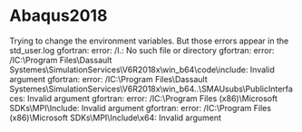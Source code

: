 # Abaqus2018
Trying to change the environment variables. But those errors appear in the std_user.log
gfortran: error: /I.: No such file or directory
gfortran: error: /IC:\Program Files\Dassault Systemes\SimulationServices\V6R2018x\win_b64\code\include: Invalid argument
gfortran: error: /IC:\Program Files\Dassault Systemes\SimulationServices\V6R2018x\win_b64\..\SMAUsubs\PublicInterfaces: Invalid argument
gfortran: error: /IC:\Program Files (x86)\Microsoft SDKs\MPI\Include: Invalid argument
gfortran: error: /IC:\Program Files (x86)\Microsoft SDKs\MPI\Include\x64: Invalid argument

